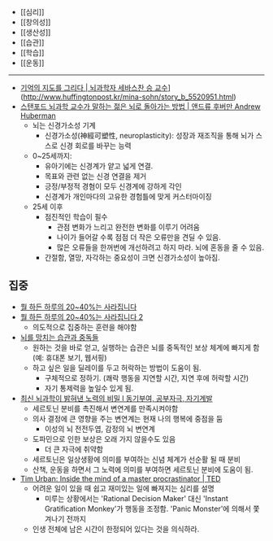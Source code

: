 
* [[심리]]
* [[창의성]]
* [[생산성]]
* [[습관]]
* [[학습]]
* [[운동]]

---

* [기억의 지도를 그리다 | 뇌과학자 세바스찬 승 교수](http://www.huffingtonpost.kr/mina-sohn/story_b_5520951.html)](http://www.huffingtonpost.kr/mina-sohn/story_b_5520951.html)
* [스탠포드 뇌과학 교수가 말하는 젊은 뇌로 돌아가는 방법 | 앤드류 후버만 Andrew Huberman](https://www.youtube.com/watch?v=w64W5glO_xY)
	* 뇌는 신경가소성 기계
		* 신경가소성(神經可塑性, neuroplasticity): 성장과 재조직을 통해 뇌가 스스로 신경 회로를 바꾸는 능력
	* 0~25세까지:
		* 유아기에는 신경계가 얕고 넓게 연결.
		* 목표와 관련 없는 신경 연결을 제거
		* 긍정/부정적 경혐이 모두 신경계에 강하게 각인
		* 신경계가 개인마다의 고유한 경험틀에 맞게 커스터마이징
	* 25세 이후
		* 점진적인 학습이 필수
			* 관점 변화가 느리고 완전한 변화를 이루기 어려움
			* 나이가 들어갈 수록 점점 더 작은 오류만을 견딜 수 있음.
			* 많은 오류들을 한꺼번에 개선하려고 하지 마라. 뇌에 혼동을 줄 수 있음.
		* 간절함, 열망, 자각하는 중요성이 크면 신경가소성이 높아짐.

## 집중
- [뭘 하든 하루의 20~40%는 사라집니다](https://youtu.be/GLK6O9YM-GI)
- [뭘 하든 하루의 20~40%는 사라집니다 2](https://youtu.be/R6-sw81dBXU)
	- 의도적으로 집중하는 훈련을 해야함
- [뇌를 망치는 습관과 중독들](https://youtu.be/qG7kjpy1pG0)
	- 원하는 것을 바로 얻고, 실행하는 습관은 뇌를 중독적인 보상 체계에 빠지게 함 (예: 휴대폰 보기, 웹서핑)
	- 하고 싶은 일을 딜레이를 두고 허락하는 방법이 도움이 됨.
		- 구체적으로 정하기. (쾌락 행동을 지연할 시간, 지연 후에 허락할 시간)
		- 자기 통제력을 높일수 있게 됨.
- [최신 뇌과학이 밝혀낸 노력의 비밀 l 동기부여, 공부자극, 자기계발](https://www.youtube.com/watch?v=1OfU_ddQZH0)
	- 세르토닌 분비를 촉진해서 변연계를 만족시켜야함
	- 의사 결정에 큰 영향을 주는 변연계는 현재 나의 행복에 중점을 둠
		- 이성의 뇌  전전두엽, 감정의 뇌 변연계 
	- 도파민으로 인한 보상은 오래 가지 않을수도 있음
		- 더 큰 자극에 취약함
	- 세르토닌은 일상생황에 의미를 부여하는 신념 체계가 선순활 될 때 분비
	- 산책, 운동을 하면서 그 노력에 의미를 부여하면 세르토닌 분비에 도움이 됨.
- [Tim Urban: Inside the mind of a master procrastinator | TED](https://www.youtube.com/watch?v=arj7oStGLkU)
	- 어려운 일이 있을 때 쉽고 재미있는 일에 빠져지는 심리를 설명
		- 미루는 상황에서는 'Rational Decision Maker' 대신 'Instant Gratification Monkey'가 행동을 조정함.  'Panic Monster'에 의해서 쫓겨나기 전까지
	- 인생 전체에 남은 시간이 한정되어 있다는 것을 의식하라.
